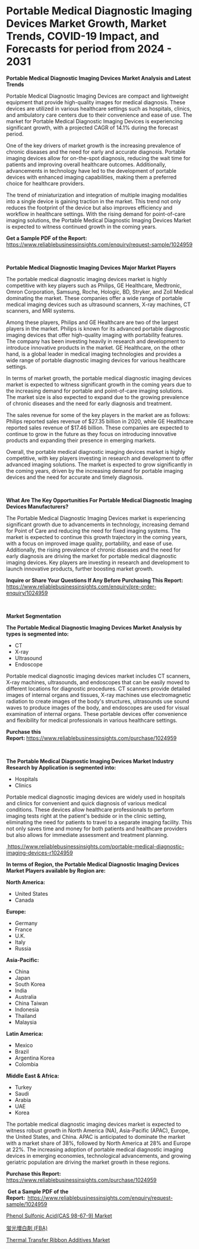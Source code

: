 <p><h1>Portable Medical Diagnostic Imaging Devices Market Growth, Market Trends, COVID-19 Impact, and Forecasts for period from 2024 - 2031</h1></p><p><strong>Portable Medical Diagnostic Imaging Devices Market Analysis and Latest Trends</strong></p>
<p><p>Portable Medical Diagnostic Imaging Devices are compact and lightweight equipment that provide high-quality images for medical diagnosis. These devices are utilized in various healthcare settings such as hospitals, clinics, and ambulatory care centers due to their convenience and ease of use. The market for Portable Medical Diagnostic Imaging Devices is experiencing significant growth, with a projected CAGR of 14.1% during the forecast period.</p><p>One of the key drivers of market growth is the increasing prevalence of chronic diseases and the need for early and accurate diagnosis. Portable imaging devices allow for on-the-spot diagnosis, reducing the wait time for patients and improving overall healthcare outcomes. Additionally, advancements in technology have led to the development of portable devices with enhanced imaging capabilities, making them a preferred choice for healthcare providers.</p><p>The trend of miniaturization and integration of multiple imaging modalities into a single device is gaining traction in the market. This trend not only reduces the footprint of the device but also improves efficiency and workflow in healthcare settings. With the rising demand for point-of-care imaging solutions, the Portable Medical Diagnostic Imaging Devices Market is expected to witness continued growth in the coming years.</p></p>
<p><strong>Get a Sample PDF of the Report:&nbsp;</strong> <a href="https://www.reliablebusinessinsights.com/enquiry/request-sample/1024959">https://www.reliablebusinessinsights.com/enquiry/request-sample/1024959</a></p>
<p>&nbsp;</p>
<p><strong>Portable Medical Diagnostic Imaging Devices Major Market Players</strong></p>
<p><p>The portable medical diagnostic imaging devices market is highly competitive with key players such as Philips, GE Healthcare, Medtronic, Omron Corporation, Samsung, Roche, Hologic, BD, Stryker, and Zoll Medical dominating the market. These companies offer a wide range of portable medical imaging devices such as ultrasound scanners, X-ray machines, CT scanners, and MRI systems.</p><p>Among these players, Philips and GE Healthcare are two of the largest players in the market. Philips is known for its advanced portable diagnostic imaging devices that offer high-quality imaging with portability features. The company has been investing heavily in research and development to introduce innovative products in the market. GE Healthcare, on the other hand, is a global leader in medical imaging technologies and provides a wide range of portable diagnostic imaging devices for various healthcare settings.</p><p>In terms of market growth, the portable medical diagnostic imaging devices market is expected to witness significant growth in the coming years due to the increasing demand for portable and point-of-care imaging solutions. The market size is also expected to expand due to the growing prevalence of chronic diseases and the need for early diagnosis and treatment.</p><p>The sales revenue for some of the key players in the market are as follows: Philips reported sales revenue of $27.35 billion in 2020, while GE Healthcare reported sales revenue of $17.46 billion. These companies are expected to continue to grow in the future as they focus on introducing innovative products and expanding their presence in emerging markets.</p><p>Overall, the portable medical diagnostic imaging devices market is highly competitive, with key players investing in research and development to offer advanced imaging solutions. The market is expected to grow significantly in the coming years, driven by the increasing demand for portable imaging devices and the need for accurate and timely diagnosis.</p></p>
<p>&nbsp;</p>
<p><strong>What Are The Key Opportunities For Portable Medical Diagnostic Imaging Devices Manufacturers?</strong></p>
<p><p>The Portable Medical Diagnostic Imaging Devices market is experiencing significant growth due to advancements in technology, increasing demand for Point of Care and reducing the need for fixed imaging systems. The market is expected to continue this growth trajectory in the coming years, with a focus on improved image quality, portability, and ease of use. Additionally, the rising prevalence of chronic diseases and the need for early diagnosis are driving the market for portable medical diagnostic imaging devices. Key players are investing in research and development to launch innovative products, further boosting market growth.</p></p>
<p><strong>Inquire or Share Your Questions If Any Before Purchasing This Report:</strong> <a href="https://www.reliablebusinessinsights.com/enquiry/pre-order-enquiry/1024959">https://www.reliablebusinessinsights.com/enquiry/pre-order-enquiry/1024959</a></p>
<p>&nbsp;</p>
<p><strong>Market Segmentation</strong></p>
<p><strong>The Portable Medical Diagnostic Imaging Devices Market Analysis by types is segmented into:</strong></p>
<p><ul><li>CT</li><li>X-ray</li><li>Ultrasound</li><li>Endoscope</li></ul></p>
<p><p>Portable medical diagnostic imaging devices market includes CT scanners, X-ray machines, ultrasounds, and endoscopes that can be easily moved to different locations for diagnostic procedures. CT scanners provide detailed images of internal organs and tissues, X-ray machines use electromagnetic radiation to create images of the body's structures, ultrasounds use sound waves to produce images of the body, and endoscopes are used for visual examination of internal organs. These portable devices offer convenience and flexibility for medical professionals in various healthcare settings.</p></p>
<p><strong>Purchase this Report:&nbsp;</strong><a href="https://www.reliablebusinessinsights.com/purchase/1024959">https://www.reliablebusinessinsights.com/purchase/1024959</a></p>
<p>&nbsp;</p>
<p><strong>The Portable Medical Diagnostic Imaging Devices Market Industry Research by Application is segmented into:</strong></p>
<p><ul><li>Hospitals</li><li>Clinics</li></ul></p>
<p><p>Portable medical diagnostic imaging devices are widely used in hospitals and clinics for convenient and quick diagnosis of various medical conditions. These devices allow healthcare professionals to perform imaging tests right at the patient's bedside or in the clinic setting, eliminating the need for patients to travel to a separate imaging facility. This not only saves time and money for both patients and healthcare providers but also allows for immediate assessment and treatment planning.</p></p>
<p><a href="https://www.reliablebusinessinsights.com/portable-medical-diagnostic-imaging-devices-r1024959">&nbsp;https://www.reliablebusinessinsights.com/portable-medical-diagnostic-imaging-devices-r1024959</a></p>
<p><strong>In terms of Region, the Portable Medical Diagnostic Imaging Devices Market Players available by Region are:</strong></p>
<p>
    <p> <strong> North America: </strong>
        <ul>
            <li>United States</li>
            <li>Canada</li>
        </ul>
        </p> 
    <p> <strong> Europe: </strong>
        <ul>
            <li>Germany</li>
            <li>France</li>
            <li>U.K.</li>
            <li>Italy</li>
            <li>Russia</li>
        </ul>
        </p> 
    <p> <strong> Asia-Pacific: </strong>
        <ul>
            <li>China</li>
            <li>Japan</li>
            <li>South Korea</li>
            <li>India</li>
            <li>Australia</li>
            <li>China Taiwan</li>
            <li>Indonesia</li>
            <li>Thailand</li>
            <li>Malaysia</li>
        </ul>
        </p> 
    <p> <strong> Latin America: </strong>
        <ul>
            <li>Mexico</li>
            <li>Brazil</li>
            <li>Argentina Korea</li>
            <li>Colombia</li>
        </ul>
        </p> 
    <p> <strong> Middle East & Africa: </strong>
        <ul>
            <li>Turkey</li>
            <li>Saudi</li>
            <li>Arabia</li>
            <li>UAE</li>
            <li>Korea</li>
        </ul>
    </p>
    </p>
<p><p>The portable medical diagnostic imaging devices market is expected to witness robust growth in North America (NA), Asia-Pacific (APAC), Europe, the United States, and China. APAC is anticipated to dominate the market with a market share of 38%, followed by North America at 28% and Europe at 22%. The increasing adoption of portable medical diagnostic imaging devices in emerging economies, technological advancements, and growing geriatric population are driving the market growth in these regions.</p></p>
<p><strong>Purchase this Report: </strong><a href="https://www.reliablebusinessinsights.com/purchase/1024959">https://www.reliablebusinessinsights.com/purchase/1024959</a></p>
<p>&nbsp;<strong>Get a Sample PDF of the Report:&nbsp;&nbsp;</strong><a href="https://www.reliablebusinessinsights.com/enquiry/request-sample/1024959">https://www.reliablebusinessinsights.com/enquiry/request-sample/1024959</a></p>
<p><strong></strong></p>
<p><p><a href="https://www.linkedin.com/pulse/phenol-sulfonic-acidcas-98-67-9-market-forecasts-trends-impact-vmh2e">Phenol Sulfonic Acid(CAS 98-67-9) Market</a></p><p><a href="https://github.com/andrade7361/Market-Research-Report-List-2/blob/main/5744396176277.md">蛍光増白剤 (FBA)</a></p><p><a href="https://www.linkedin.com/pulse/thermal-transfer-ribbon-additives-market-segmentation-geographical-dsxoe">Thermal Transfer Ribbon Additives Market</a></p></p>